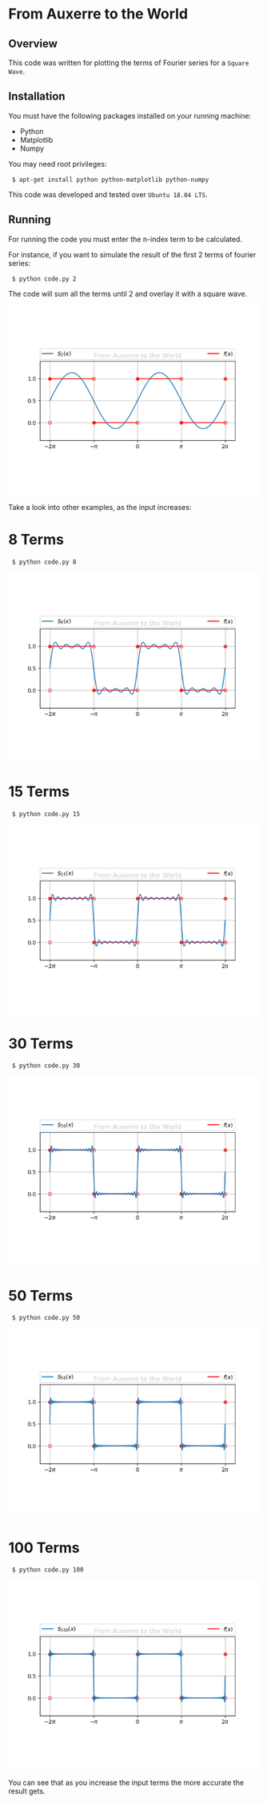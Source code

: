 # From Auxerre to the World

## Overview

This code was written for plotting the terms of Fourier series for a `Square Wave`.

## Installation

You must have the following packages installed on your running machine:

* Python
* Matplotlib
* Numpy

You may need root privileges:

```
 $ apt-get install python python-matplotlib python-numpy
```

This code was developed and tested over `Ubuntu 18.04 LTS`.

## Running

For running the code you must enter the n-index term to be calculated.

For instance, if you want to simulate the result of the first 2 terms of fourier series:

```
 $ python code.py 2
```
The code will sum all the terms until 2 and overlay it with a square wave.

![Plot](media/square_2_.png)

Take a look into other examples, as the input increases:

# 8 Terms

```
 $ python code.py 8
```

![Plot](media/square_8_.png)

# 15 Terms

```
 $ python code.py 15
```

![Plot](media/square_15_.png)

# 30 Terms

```
 $ python code.py 30
```

![Plot](media/square_30_.png)

# 50 Terms

```
 $ python code.py 50
```

![Plot](media/square_50_.png)

# 100 Terms

```
 $ python code.py 100
```

![Plot](media/square_100_.png)

You can see that as you increase the input terms the more accurate the result gets.

